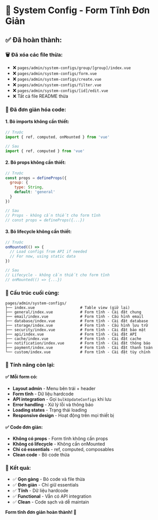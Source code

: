 # 🎯 System Config - Form Tĩnh Đơn Giản

## ✅ **Đã hoàn thành:**

### **🗑️ Đã xóa các file thừa:**
- ❌ `pages/admin/system-configs/group/[group]/index.vue`
- ❌ `pages/admin/system-configs/form.vue`
- ❌ `pages/admin/system-configs/create.vue`
- ❌ `pages/admin/system-configs/filter.vue`
- ❌ `pages/admin/system-configs/[id]/edit.vue`
- ❌ Tất cả file README thừa

### **🔧 Đã đơn giản hóa code:**

#### **1. Bỏ imports không cần thiết:**
```javascript
// Trước
import { ref, computed, onMounted } from 'vue'

// Sau
import { ref, computed } from 'vue'
```

#### **2. Bỏ props không cần thiết:**
```javascript
// Trước
const props = defineProps({
  group: {
    type: String,
    default: 'general'
  }
})

// Sau
// Props - không cần thiết cho form tĩnh
// const props = defineProps({...})
```

#### **3. Bỏ lifecycle không cần thiết:**
```javascript
// Trước
onMounted(() => {
  // Load configs from API if needed
  // For now, using static data
})

// Sau
// Lifecycle - không cần thiết cho form tĩnh
// onMounted(() => {...})
```

### **📁 Cấu trúc cuối cùng:**

```
pages/admin/system-configs/
├── index.vue                    # Table view (giữ lại)
├── general/index.vue            # Form tĩnh - Cài đặt chung
├── email/index.vue              # Form tĩnh - Cấu hình email
├── database/index.vue           # Form tĩnh - Cài đặt database
├── storage/index.vue            # Form tĩnh - Cấu hình lưu trữ
├── security/index.vue           # Form tĩnh - Cài đặt bảo mật
├── api/index.vue                # Form tĩnh - Cài đặt API
├── cache/index.vue              # Form tĩnh - Cài đặt cache
├── notification/index.vue       # Form tĩnh - Cài đặt thông báo
├── payment/index.vue            # Form tĩnh - Cài đặt thanh toán
└── custom/index.vue             # Form tĩnh - Cài đặt tùy chỉnh
```

### **🎯 Tính năng còn lại:**

#### **✅ Mỗi form có:**
- **Layout admin** - Menu bên trái + header
- **Form tĩnh** - Dữ liệu hardcode
- **API integration** - Gọi `bulkUpdateConfigs` khi lưu
- **Error handling** - Xử lý lỗi và thông báo
- **Loading states** - Trạng thái loading
- **Responsive design** - Hoạt động trên mọi thiết bị

#### **✅ Code đơn giản:**
- **Không có props** - Form tĩnh không cần props
- **Không có lifecycle** - Không cần onMounted
- **Chỉ có essentials** - ref, computed, composables
- **Clean code** - Bỏ code thừa

### **🚀 Kết quả:**

- ✅ **Gọn gàng** - Bỏ code và file thừa
- ✅ **Đơn giản** - Chỉ giữ essentials
- ✅ **Tĩnh** - Dữ liệu hardcode
- ✅ **Functional** - Vẫn có API integration
- ✅ **Clean** - Code sạch và dễ maintain

**Form tĩnh đơn giản hoàn thành! 🎉**


